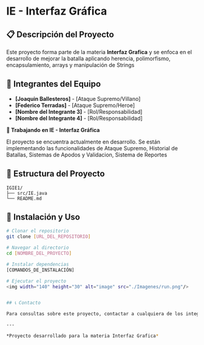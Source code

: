 # IE - Interfaz Gráfica

## 📋 Descripción del Proyecto

Este proyecto forma parte de la materia **Interfaz Grafica** y se enfoca en el desarrollo de mejorar la batalla aplicando herencia, polimorfismo, encapsulamiento, arrays y manipulación de Strings

## 👥 Integrantes del Equipo

- **[Joaquin Ballesteros]** - [Ataque Supremo/Villano]
- **[Federico Terradas]** - [Ataque Supremo/Heroe]  
- **[Nombre del Integrante 3]** - [Rol/Responsabilidad]
- **[Nombre del Integrante 4]** - [Rol/Responsabilidad]



**🔨 Trabajando en IE - Interfaz Gráfica**

El proyecto se encuentra actualmente en desarrollo. Se están implementando las funcionalidades de Ataque Supremo, Historial de Batallas, Sistemas de Apodos y Validacion, Sistema de Reportes


## 📁 Estructura del Proyecto

```
IGIE1/
├── src/IE.java
└── README.md
```

## 🚀 Instalación y Uso

```bash
# Clonar el repositorio
git clone [URL_DEL_REPOSITORIO]

# Navegar al directorio
cd [NOMBRE_DEL_PROYECTO]

# Instalar dependencias
[COMANDOS_DE_INSTALACIÓN]

# Ejecutar el proyecto
<img width="140" height="30" alt="image" src="./Imagenes/run.png"/>


## 📞 Contacto

Para consultas sobre este proyecto, contactar a cualquiera de los integrantes del equipo.

---

*Proyecto desarrollado para la materia Interfaz Grafica*
